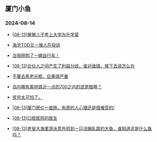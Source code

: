 ## 厦门小鱼 
### 2024-08-14

+ [[08-13]舅舅儿子考上大学办升学宴](http://bbs.xmfish.com/read-htm-tid-18231161.html)

+ [海沧TOD又一堆人在投诉](http://bbs.xmfish.com/read-htm-tid-18231183.html)

+ [当我网购了一辆自行车！](http://bbs.xmfish.com/read-htm-tid-18231206.html)

+ [[08-13]合伙人之间产生了利益分歧，谁对谁错，接下去该怎么办](http://bbs.xmfish.com/read-htm-tid-18231059.html)

+ [不要去惹老光棍，后果很严重](http://bbs.xmfish.com/read-htm-tid-18231218.html)

+ [岛内哪有离地铁近一点的700之内的民房租啊？](http://bbs.xmfish.com/read-htm-tid-18231084.html)

+ [贫穷太可怕了。](http://bbs.xmfish.com/read-htm-tid-18231079.html)

+ [[08-13]厦门房价一直跌，有房的人心理还是很难受的!](http://bbs.xmfish.com/read-htm-tid-18231303.html)

+ [[08-13]口腔医院的医生](http://bbs.xmfish.com/read-htm-tid-18231196.html)

+ [[08-13]老叟大海里游泳意外抓到一只活蹦乱跳的大鱼，谁知道这是什么鱼吗？](http://bbs.xmfish.com/read-htm-tid-18231098.html)

